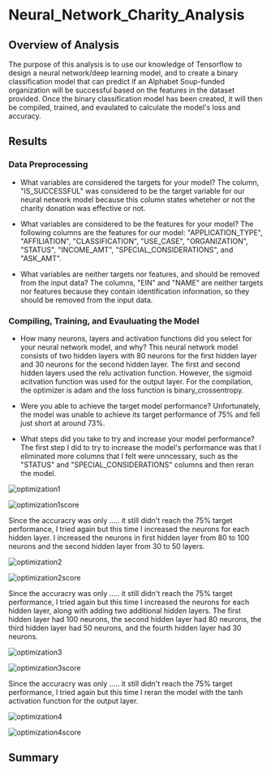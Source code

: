 # Neural_Network_Charity_Analysis

## Overview of Analysis

The purpose of this analysis is to use our knowledge of Tensorflow to design a neural network/deep learning model, and to create a binary classification model that can predict if an Alphabet Soup-funded organization will be successful based on the features in the dataset provided. Once the binary classification model has been created, it will then be compiled, trained, and evaulated to calculate the model's loss and accuracy.

## Results

### Data Preprocessing

- What variables are considered the targets for your model?
The column, "IS_SUCCESSFUL" was considered to be the target variable for our neural network model because this column states wheteher or not the charity donation was effective or not.

- What variables are considered to be the features for your model?
The following columns are the features for our model: "APPLICATION_TYPE", "AFFILIATION", "CLASSIFICATION", "USE_CASE", "ORGANIZATION", "STATUS", "INCOME_AMT", "SPECIAL_CONSIDERATIONS", and "ASK_AMT".

- What variables are neither targets nor features, and should be removed from the input data?
The columns, "EIN" and "NAME" are neither targets nor features because they contain identification information, so they should be removed from the input data. 

### Compiling, Training, and Evauluating the Model

- How many neurons, layers and activation functions did you select for your neural network model, and why?
This neural network model consists of two hidden layers with 80 neurons for the first hidden layer and 30 neurons for the second hidden layer. The first and second hidden layers used the relu activation function. However, the sigmoid acitvation function was used for the output layer. For the compilation, the optimizer is adam and the loss function is binary_crossentropy. 

- Were you able to achieve the target model performance?
Unfortunately, the model was unable to achieve its target performance of 75% and fell just short at around 73%.

- What steps did you take to try and increase your model performance?
The first step I did to try to increase the model's performance was that I eliminated more columns that I felt were unncessary, such as the "STATUS" and "SPECIAL_CONSIDERATIONS" columns and then reran the model.

![optimization1](https://user-images.githubusercontent.com/75760493/120914955-c17b9e00-c666-11eb-8479-d5230c6ee0b9.PNG)

![optimization1score](https://user-images.githubusercontent.com/75760493/120914968-d5270480-c666-11eb-9632-2c1a769f9ff9.PNG)

Since the accuracry was only ..... it still didn't reach the 75% target performance, I tried again but this time I increased the neurons for each hidden layer. I increased the neurons in first hidden layer from 80 to 100 neurons and the second hidden layer from 30 to 50 layers.

![optimization2](https://user-images.githubusercontent.com/75760493/120915124-99d90580-c667-11eb-86df-0af4b31a7c41.PNG)

![optimization2score](https://user-images.githubusercontent.com/75760493/120915129-a65d5e00-c667-11eb-9681-8347601c3a70.PNG)

Since the accuracry was only ..... it still didn't reach the 75% target performance,  I tried again but this time I increased the neurons for each hidden layer, along with adding two additional hidden layers. The first hidden layer had 100 neurons, the second hidden layer had 80 neurons, the third hidden layer had 50 neurons, and the fourth hidden layer had 30 neurons.

![optimization3](https://user-images.githubusercontent.com/75760493/120915206-271c5a00-c668-11eb-9bd3-f1f543e84bb6.PNG)

![optimization3score](https://user-images.githubusercontent.com/75760493/120915219-3c918400-c668-11eb-9da8-6d69af06e7c1.PNG)

Since the accuracry was only ..... it still didn't reach the 75% target performance,  I tried again but this time I reran the model with the tanh activation function for the output layer. 

![optimization4](https://user-images.githubusercontent.com/75760493/120915581-06550400-c66a-11eb-82e5-b5ed77895479.PNG)

![optimization4score](https://user-images.githubusercontent.com/75760493/120915597-1e2c8800-c66a-11eb-9c0c-8e26896acc8b.PNG)




## Summary
